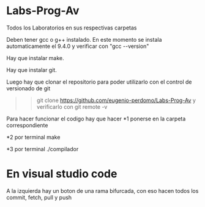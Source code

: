 # Labs-Prog-Av
Todos los Laboratorios en sus respectivas carpetas

Deben tener gcc o g++ instalado. En este momento se instala automaticamente el 9.4.0
    y verificar con "gcc --version"

Hay que instalar make.

Hay que instalar git.

Luego hay que clonar el repositorio para poder utilizarlo con el control de versionado de git
>> git clone https://github.com/eugenio-perdomo/Labs-Prog-Av
>> y verificarlo con git remote -v

Para hacer funcionar el codigo hay que hacer
*1 ponerse en la carpeta correspondiente

*2 por terminal make

*3 por terminal ./compilador


# En visual studio code
A la izquierda hay un boton de una rama bifurcada, con eso hacen todos los commit, fetch, pull y push

